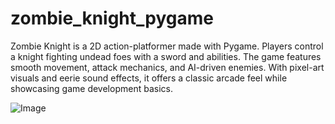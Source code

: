 # zombie_knight_pygame
Zombie Knight is a 2D action-platformer made with Pygame. Players control a knight fighting undead foes with a sword and abilities. The game features smooth movement, attack mechanics, and AI-driven enemies. With pixel-art visuals and eerie sound effects, it offers a classic arcade feel while showcasing game development basics.

![Image](https://github.com/user-attachments/assets/5e3def85-117f-414d-ae4a-41f51fd2a872)
